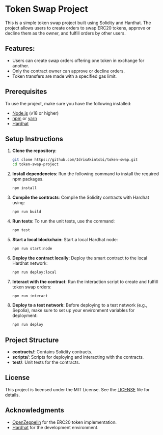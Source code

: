 # Token Swap Project

This is a simple token swap project built using Solidity and Hardhat. The project allows users to create orders to swap ERC20 tokens, approve or decline them as the owner, and fulfill orders by other users.

## Features:

- Users can create swap orders offering one token in exchange for another.
- Only the contract owner can approve or decline orders.
- Token transfers are made with a specified gas limit.

## Prerequisites

To use the project, make sure you have the following installed:

- [Node.js](https://nodejs.org/) (v18 or higher)
- [npm](https://www.npmjs.com/) or [yarn](https://yarnpkg.com/)
- [Hardhat](https://hardhat.org/)

## Setup Instructions

1. **Clone the repository**:

   ```bash
   git clone https://github.com/IdrisAkintobi/token-swap.git
   cd token-swap-project
   ```

2. **Install dependencies**:
   Run the following command to install the required npm packages.

   ```bash
   npm install
   ```

3. **Compile the contracts**:
   Compile the Solidity contracts with Hardhat using:

   ```bash
   npm run build
   ```

4. **Run tests**:
   To run the unit tests, use the command:

   ```bash
   npm test
   ```

5. **Start a local blockchain**:
   Start a local Hardhat node:

   ```bash
   npm run start:node
   ```

6. **Deploy the contract locally**:
   Deploy the smart contract to the local Hardhat network:

   ```bash
   npm run deploy:local
   ```

7. **Interact with the contract**:
   Run the interaction script to create and fulfill token swap orders:

   ```bash
   npm run interact
   ```

8. **Deploy to a test network**:
   Before deploying to a test network (e.g., Sepolia), make sure to set up your environment variables for deployment:
   ```bash
   npm run deploy
   ```

## Project Structure

- **contracts/**: Contains Solidity contracts.
- **scripts/**: Scripts for deploying and interacting with the contracts.
- **test/**: Unit tests for the contracts.

## License

This project is licensed under the MIT License. See the [LICENSE](LICENSE) file for details.

## Acknowledgments

- [OpenZeppelin](https://openzeppelin.com/) for the ERC20 token implementation.
- [Hardhat](https://hardhat.org/) for the development environment.

